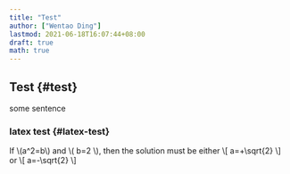 ```yaml
---
title: "Test"
author: ["Wentao Ding"]
lastmod: 2021-06-18T16:07:44+08:00
draft: true
math: true
---
```


## Test {#test}

some sentence


### latex test {#latex-test}

If \\(a^2=b\\) and \\( b=2 \\), then the solution must be either
\\[ a=+\sqrt{2} \\] or \\[ a=-\sqrt{2} \\]

